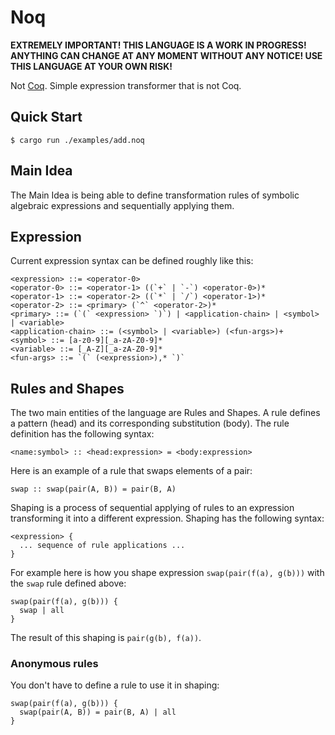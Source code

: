# Noq

**EXTREMELY IMPORTANT! THIS LANGUAGE IS A WORK IN PROGRESS! ANYTHING CAN CHANGE AT ANY MOMENT WITHOUT ANY NOTICE! USE THIS LANGUAGE AT YOUR OWN RISK!**

Not [Coq](https://coq.inria.fr/). Simple expression transformer that is not Coq.

## Quick Start

```console
$ cargo run ./examples/add.noq
```

## Main Idea

The Main Idea is being able to define transformation rules of symbolic algebraic expressions and sequentially applying them.

## Expression

Current expression syntax can be defined roughly like this:

```
<expression> ::= <operator-0>
<operator-0> ::= <operator-1> ((`+` | `-`) <operator-0>)*
<operator-1> ::= <operator-2> ((`*` | `/`) <operator-1>)*
<operator-2> ::= <primary> (`^` <operator-2>)*
<primary> ::= (`(` <expression> `)`) | <application-chain> | <symbol> | <variable>
<application-chain> ::= (<symbol> | <variable>) (<fun-args>)+
<symbol> ::= [a-z0-9][_a-zA-Z0-9]*
<variable> ::= [_A-Z][_a-zA-Z0-9]*
<fun-args> ::= `(` (<expression>),* `)`
```

## Rules and Shapes

The two main entities of the language are Rules and Shapes. A rule defines a pattern (head) and its corresponding substitution (body). The rule definition has the following syntax:

```
<name:symbol> :: <head:expression> = <body:expression>
```

Here is an example of a rule that swaps elements of a pair:

```
swap :: swap(pair(A, B)) = pair(B, A)
```

Shaping is a process of sequential applying of rules to an expression transforming it into a different expression. Shaping has the following syntax:

```
<expression> {
  ... sequence of rule applications ...
}
```

For example here is how you shape expression `swap(pair(f(a), g(b)))` with the `swap` rule defined above:

```
swap(pair(f(a), g(b))) {
  swap | all
}
```

The result of this shaping is `pair(g(b), f(a))`.

### Anonymous rules

You don't have to define a rule to use it in shaping:

```
swap(pair(f(a), g(b))) {
  swap(pair(A, B)) = pair(B, A) | all
}
```
